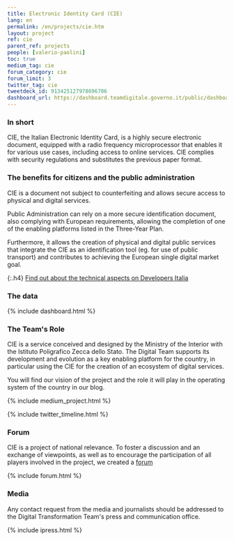 ```yaml
---
title: Electronic Identity Card (CIE)
lang: en
permalink: /en/projects/cie.htm
layout: project
ref: cie
parent_ref: projects
people: [valerio-paolini]
toc: true
medium_tag: cie
forum_category: cie
forum_limit: 3
twitter_tag: cie
tweetdeck_id: 913425127978696706
dashboard_url: https://dashboard.teamdigitale.governo.it/public/dashboard/e155f9b3-7624-4e62-8b29-25e9f7d6dad5
---
```


### In short

CIE, the Italian Electronic Identity Card, is a highly secure electronic document, equipped with a radio frequency microprocessor that enables it for various use cases, including access to online services. CIE complies with security regulations and substitutes the previous paper format.

### The benefits for citizens and the public administration

CIE is a document not subject to counterfeiting and allows secure access to physical and digital services.

Public Administration can rely on a more secure identification document, also complying with European requirements,
allowing the completion of one of the enabling platforms listed in the Three-Year Plan. 

Furthermore, it allows the creation of physical and digital public services that integrate the CIE as an identification tool
(eg. for use of public transport) and contributes to achieving the European single digital market goal.

{:.h4}
[Find out about the technical aspects on Developers Italia](https://developers.italia.it/it/cie/)

### The data

{% include dashboard.html %}

### The Team&#39;s Role

CIE is a service conceived and designed by the Ministry of the Interior with the Istituto Poligrafico Zecca dello Stato.
The Digital Team supports its development and evolution as a key enabling platform for the country,
in particular using the CIE for the creation of an ecosystem of digital services.

You will find our vision of the project and the role it will play in the operating system of the country in our blog.

{% include medium_project.html %}

{% include twitter_timeline.html %}


### Forum

CIE is a project of national relevance. To foster a discussion and an exchange of viewpoints,
as well as to encourage the participation of all players involved in the project, we created a 
[forum](https://forum.italia.it/c/cie)


{% include forum.html %}

### Media
Any contact request from the media and journalists should be addressed to the
Digital Transformation Team's press and communication office.

{% include ipress.html %}
<div id="content-ipress" data-key="01e87bed-f52e-4d6d-af32-c4ea59fd300a" data-lang="it" data-size="100" data-tag="2"></div>
<script type="text/javascript" src="/js/ipress.js"></script>
